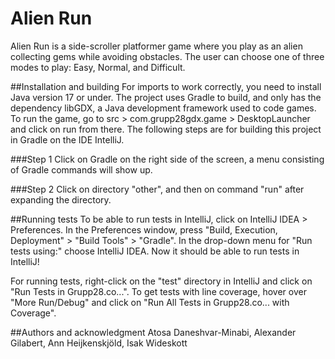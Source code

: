 # Alien Run
Alien Run is a side-scroller platformer game where you play as an alien 
collecting gems while avoiding obstacles. The user can choose one of three
modes to play: Easy, Normal, and Difficult.

##Installation and building
For imports to work correctly, you need to install Java version 17 or under.
The project uses Gradle to build, and only has the dependency libGDX, 
a Java development framework used to code games.
To run the game, go to src > com.grupp28gdx.game > DesktopLauncher
and click on run from there. The following steps are for building this project in Gradle
on the IDE IntelliJ.

###Step 1
Click on Gradle on the right side of the screen, 
a menu consisting of Gradle commands will show up.

###Step 2
Click on directory "other", and then on command "run" after expanding the directory.

##Running tests
To be able to run tests in IntelliJ, click on IntelliJ IDEA > Preferences.
In the Preferences window, press "Build, Execution, Deployment" > "Build Tools" > "Gradle".
In the drop-down menu for "Run tests using:" choose IntelliJ IDEA.
Now it should be able to run tests in IntelliJ!

For running tests, right-click on the "test" directory in IntelliJ and click on "Run Tests in Grupp28.co...".
To get tests with line coverage, hover over "More Run/Debug" and click on "Run All Tests in Grupp28.co... with Coverage".


##Authors and acknowledgment
Atosa Daneshvar-Minabi, Alexander Gilabert, Ann Heijkenskjöld, Isak Wideskott